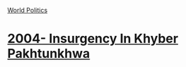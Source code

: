 [World Politics](../World%20Politics)
# [2004- Insurgency In Khyber Pakhtunkhwa](2004-%20Insurgency%20In%20Khyber%20Pakhtunkhwa)  